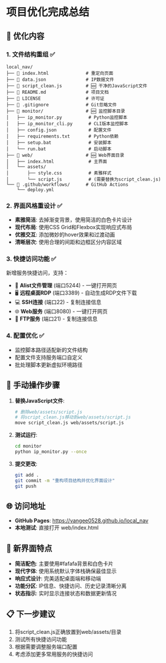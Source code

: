 # 项目优化完成总结

## 🎉 优化内容

### 1. 文件结构重组 ✅
```
local_nav/
├── 📄 index.html              # 重定向页面
├── 📄 data.json               # IP数据文件
├── 📄 script_clean.js         # 🆕 干净的JavaScript文件
├── 📄 README.md               # 项目文档
├── 📄 LICENSE                 # 许可证
├── 📄 .gitignore              # Git忽略文件
├── 📁 monitor/                # 🆕 监控脚本目录
│   ├── ip_monitor.py          # Python监控脚本
│   ├── ip_monitor_cli.py      # CLI版本监控脚本
│   ├── config.json            # 配置文件
│   ├── requirements.txt       # Python依赖
│   ├── setup.bat              # 安装脚本
│   └── run.bat                # 启动脚本
├── 📁 web/                    # 🆕 Web界面目录
│   ├── index.html             # 主界面
│   └── assets/
│       ├── style.css          # 素雅样式
│       └── script.js          # (需要替换为script_clean.js)
└── 📁 .github/workflows/      # GitHub Actions
    └── deploy.yml
```

### 2. 界面风格重设计 ✅
- **素雅简洁**: 去掉渐变背景，使用简洁的白色卡片设计
- **现代布局**: 使用CSS Grid和Flexbox实现响应式布局
- **优雅交互**: 添加微妙的hover效果和过渡动画
- **清晰层次**: 使用合理的间距和边框区分内容区域

### 3. 快捷访问功能 ✅
新增服务快捷访问，支持：
- 📁 **Alist文件管理** (端口5244) - 一键打开网页
- 🖥️ **远程桌面RDP** (端口3389) - 自动生成RDP文件下载
- 💻 **SSH连接** (端口22) - 复制连接信息
- 🌐 **Web服务** (端口8080) - 一键打开网页
- 📂 **FTP服务** (端口21) - 复制连接信息

### 4. 配置优化 ✅
- 监控脚本路径适配新的文件结构
- 配置文件支持服务端口自定义
- 批处理脚本更新虚拟环境路径

## 🔧 手动操作步骤

1. **替换JavaScript文件**:
   ```bash
   # 删除web/assets/script.js
   # 将script_clean.js移动到web/assets/script.js
   move script_clean.js web/assets/script.js
   ```

2. **测试运行**:
   ```bash
   cd monitor
   python ip_monitor.py --once
   ```

3. **提交更改**:
   ```bash
   git add .
   git commit -m "重构项目结构并优化界面设计"
   git push
   ```

## 🌐 访问地址
- **GitHub Pages**: https://vangee0528.github.io/local_nav
- **本地测试**: 直接打开 web/index.html

## 🎨 新界面特点
- **简洁配色**: 主要使用#fafafa背景和白色卡片
- **现代字体**: 使用系统默认字体栈确保最佳显示
- **响应式设计**: 完美适配桌面端和移动端
- **功能分区**: IP信息、快捷访问、历史记录清晰分离
- **状态指示**: 实时显示连接状态和数据更新情况

## 📋 下一步建议
1. 将script_clean.js正确放置到web/assets/目录
2. 测试所有快捷访问功能
3. 根据需要调整服务端口配置
4. 考虑添加更多常用服务的快捷访问